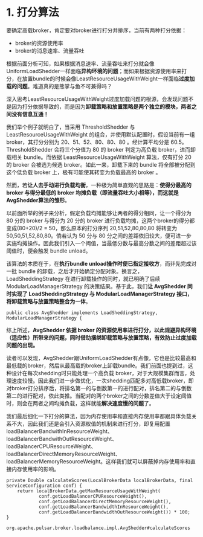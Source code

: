 # 1. 打分算法

要确定高载broker，肯定要对broker进行打分并排序，当前有两种打分依据：

* broker的资源使用率
* broker的消息速率、流量吞吐

根据前面分析可知，如果根据消息速率、流量吞吐来打分就会像UniformLoadShedder一样面临**异构环境的问题**；而如果根据资源使用率来打分，在放置bundle的时候会像LeastResourceUsageWithWeight一样面临**过度加载的问题**。难道真的是熊掌与鱼不可兼得吗？

深入思考LeastResourceUsageWithWeight过度加载问题的根源，会发现问题不是因为打分依据导致的，而是因为**卸载策略和放置策略是两个独立的模块，两者之间没有信息互通！**

&#x20;

我们举个例子就明白了，当采用 ThresholdShedder 与 LeastResourceUsageWithWeight 的组合，并使用默认配置时，假设当前有一组 broker，其打分分别为 20、51、52、80、80、80 。经计算平均分是 60.5。ThresholdShedder 会将三个分值为 80 的 broker 判定为高负载 broker，进而卸载相关 bundle。而依据 LeastResourceUsageWithWeight 算法，仅有打分 20 的 broker 会被选为候选 broker。如此一来，卸载下来的 bundle 将全部被分配到这个低负载 broker 上，极有可能使其转变为负载最高的 broker 。

&#x20;

然而，若**让人去手动进行负载均衡**，一种极为简单直观的思路是：**使得分最高的 broker 与得分最低的 broker 均摊负载（即流量吞吐大小相等），而这就是AvgShedder算法的雏形**。

以前面所举的例子来分析，假定负载均摊能够让两者的得分相同，让一个得分为 80 分的 broker 与得分为 20 分的 broker 进行负载均摊，这两个broker的得分都变成(80+20)/2 = 50，那么原本的打分序列 20,51,52,80,80,80 将转变为 50,50,51,52,80,80。倘若认为 50 分与 80 分之间的差距依旧较大，便可进一步实施均摊操作。因此我们引入一个阈值，当最低分数与最高分数之间的差距超过该阈值时，便会触发 bundle unload。

该算法的本质在于，在**执行bundle unload操作时便已指定接收方**，而非先完成对一批 bundle 的卸载，之后才开始确定分配对象。换言之，LoadSheddingStrategy 在进行卸载操作的同时，就已明确了后续 ModularLoadManagerStrategy 的决策结果。基于此，我们**让 AvgShedder 同时实现了 LoadSheddingStrategy 与 ModularLoadManagerStrategy 接口，将卸载策略与放置策略整合为一体**。

```
public class AvgShedder implements LoadSheddingStrategy, ModularLoadManagerStrategy {
```

综上所述，**AvgShedder 依据 broker 的资源使用率进行打分，以此规避异构环境（适应性）所带来的问题，同时借助捆绑卸载策略与放置策略，有效防止过度加载问题的出现。**

&#x20;

读者可以发现，AvgShedder跟UniformLoadShedder有点像，它也是比较最高和最低载的broker，然后从最高载的broker上卸载bundle。我们前面也提到过，这种设计在每次shedding时只能处理一个高负载 broker，对于大规模集群而言，处理速度较慢。因此我们进一步做优化，一次shedding匹配多对高低载broker，即对broker打分排序后，将排名第一的与倒数第一的进行配对，排名第二的与倒数第二的进行配对，依此类推。当配对的两个broker之间的分数差值大于设定阈值时，则会在两者之间均摊负载，这样就能**解决速度慢的问题**了。

&#x20;

我们最后细化一下打分的算法，因为内存使用率和直接内存使用率都跟具体负载关系不大，因此我们还是会引入资源权值的机制来进行打分，即复用配置loadBalancerBandwithInResourceWeight、loadBalancerBandwithOutResourceWeight、loadBalancerCPUResourceWeight、loadBalancerDirectMemoryResourceWeight、loadBalancerMemoryResourceWeight。这样我们就可以屏蔽掉内存使用率和直接内存使用率的影响。

```
private Double calculateScores(LocalBrokerData localBrokerData, final ServiceConfiguration conf) {
    return localBrokerData.getMaxResourceUsageWithWeight(
            conf.getLoadBalancerCPUResourceWeight(),
            conf.getLoadBalancerDirectMemoryResourceWeight(),
            conf.getLoadBalancerBandwidthInResourceWeight(),
            conf.getLoadBalancerBandwidthOutResourceWeight()) * 100;
}
```

`org.apache.pulsar.broker.loadbalance.impl.AvgShedder#calculateScores`

